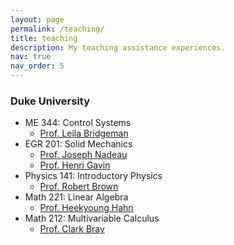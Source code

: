 ```yaml
---
layout: page
permalink: /teaching/
title: teaching
description: My teaching assistance experiences.
nav: true
nav_order: 5
---
```


### Duke University
- ME 344: Control Systems
    - [Prof. Leila Bridgeman](https://mems.duke.edu/faculty/leila-bridgeman)
- EGR 201: Solid Mechanics
    - [Prof. Joseph Nadeau](https://cee.duke.edu/faculty/joseph-nadeau)
    - [Prof. Henri Gavin](https://cee.duke.edu/faculty/henri-gavin)
- Physics 141: Introductory Physics
    - [Prof. Robert Brown](http://rgbrown.org/)
- Math 221: Linear Algebra
    - [Prof. Heekyoung Hahn](https://scholars.duke.edu/person/heekyoung.hahn)
- Math 212: Multivariable Calculus
    - [Prof. Clark Bray](https://scholars.duke.edu/person/cbray)
